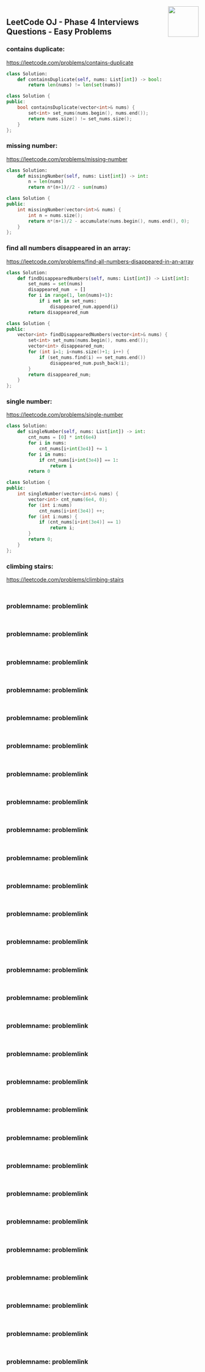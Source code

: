 <img align="right" width="80" src="https://github.com/cs-MohamedAyman/Problem-Solving-Training/blob/master/online-judges-logos/leetcode.jpg">

## LeetCode OJ - Phase 4 Interviews Questions - Easy Problems


### contains duplicate: 
https://leetcode.com/problems/contains-duplicate

```python
class Solution:
    def containsDuplicate(self, nums: List[int]) -> bool:
        return len(nums) != len(set(nums))
```
```cpp
class Solution {
public:
    bool containsDuplicate(vector<int>& nums) {
        set<int> set_nums(nums.begin(), nums.end());
        return nums.size() != set_nums.size();
    }
};
```

### missing number: 
https://leetcode.com/problems/missing-number

```python
class Solution:
    def missingNumber(self, nums: List[int]) -> int:
        n = len(nums)
        return n*(n+1)//2 - sum(nums)
```
```cpp
class Solution {
public:
    int missingNumber(vector<int>& nums) {
        int n = nums.size();
        return n*(n+1)/2 - accumulate(nums.begin(), nums.end(), 0);
    }
};
```

### find all numbers disappeared in an array: 
https://leetcode.com/problems/find-all-numbers-disappeared-in-an-array

```python
class Solution:
    def findDisappearedNumbers(self, nums: List[int]) -> List[int]:
        set_nums = set(nums)
        disappeared_num  = []
        for i in range(1, len(nums)+1):
            if i not in set_nums:
                disappeared_num.append(i)
        return disappeared_num
```
```cpp
class Solution {
public:
    vector<int> findDisappearedNumbers(vector<int>& nums) {
        set<int> set_nums(nums.begin(), nums.end());
        vector<int> disappeared_num;
        for (int i=1; i<nums.size()+1; i++) {
            if (set_nums.find(i) == set_nums.end())
                disappeared_num.push_back(i);
        }
        return disappeared_num;
    }
};
```

### single number: 
https://leetcode.com/problems/single-number

```python
class Solution:
    def singleNumber(self, nums: List[int]) -> int:
        cnt_nums = [0] * int(6e4)
        for i in nums:
            cnt_nums[i+int(3e4)] += 1
        for i in nums:
            if cnt_nums[i+int(3e4)] == 1:
                return i
        return 0
```
```cpp
class Solution {
public:
    int singleNumber(vector<int>& nums) {
        vector<int> cnt_nums(6e4, 0);
        for (int i:nums)
            cnt_nums[i+int(3e4)] ++;
        for (int i:nums) {
            if (cnt_nums[i+int(3e4)] == 1)
                return i;
        }
        return 0;
    }
};
```

### climbing stairs: 
https://leetcode.com/problems/climbing-stairs

```python
```
```cpp
```

### problemname: problemlink

```python
```
```cpp
```

### problemname: problemlink

```python
```
```cpp
```

### problemname: problemlink

```python
```
```cpp
```

### problemname: problemlink

```python
```
```cpp
```

### problemname: problemlink

```python
```
```cpp
```

### problemname: problemlink

```python
```
```cpp
```

### problemname: problemlink

```python
```
```cpp
```

### problemname: problemlink

```python
```
```cpp
```

### problemname: problemlink

```python
```
```cpp
```

### problemname: problemlink

```python
```
```cpp
```

### problemname: problemlink

```python
```
```cpp
```

### problemname: problemlink

```python
```
```cpp
```

### problemname: problemlink

```python
```
```cpp
```

### problemname: problemlink

```python
```
```cpp
```

### problemname: problemlink

```python
```
```cpp
```

### problemname: problemlink

```python
```
```cpp
```

### problemname: problemlink

```python
```
```cpp
```

### problemname: problemlink

```python
```
```cpp
```

### problemname: problemlink

```python
```
```cpp
```

### problemname: problemlink

```python
```
```cpp
```

### problemname: problemlink

```python
```
```cpp
```

### problemname: problemlink

```python
```
```cpp
```

### problemname: problemlink

```python
```
```cpp
```

### problemname: problemlink

```python
```
```cpp
```

### problemname: problemlink

```python
```
```cpp
```

### problemname: problemlink

```python
```
```cpp
```

### problemname: problemlink

```python
```
```cpp
```

### problemname: problemlink

```python
```
```cpp
```

